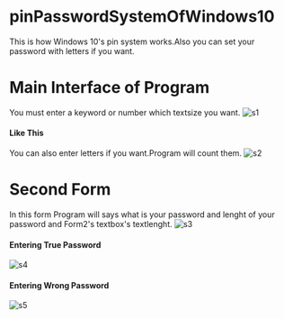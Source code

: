 # pinPasswordSystemOfWindows10
This is how Windows 10's pin system works.Also you can set your password with letters if you want.
# Main Interface of Program
You must enter a keyword or number which textsize you want.
![s1](https://user-images.githubusercontent.com/42742872/51554329-164b5f00-1e86-11e9-8cd5-3620e6702330.PNG)
#### Like This
You can also enter letters if you want.Program will count them.
![s2](https://user-images.githubusercontent.com/42742872/51554503-82c65e00-1e86-11e9-8bbe-dd3b67acf865.PNG)
# Second Form
In this form Program will says what is your password and lenght of your password and Form2's textbox's textlenght.
![s3](https://user-images.githubusercontent.com/42742872/51554575-a7223a80-1e86-11e9-814e-9c6559298fe6.PNG)
#### Entering True Password
![s4](https://user-images.githubusercontent.com/42742872/51554730-08e2a480-1e87-11e9-9cd9-7d9382aadea7.PNG)
#### Entering Wrong Password
![s5](https://user-images.githubusercontent.com/42742872/51554762-20ba2880-1e87-11e9-9035-aa342e2d6220.PNG)
